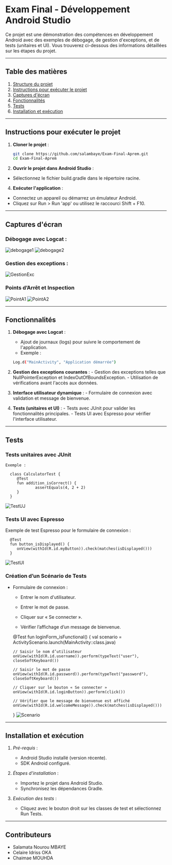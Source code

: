 # Exam Final - Développement Android Studio

Ce projet est une démonstration des compétences en développement Android avec des exemples de débogage, de gestion d'exceptions, et de tests (unitaires et UI). Vous trouverez ci-dessous des informations détaillées sur les étapes du projet.

---

## Table des matières

1. [Structure du projet](#structure-du-projet)
2. [Instructions pour exécuter le projet](#instructions-pour-exécuter-le-projet)
3. [Captures d'écran](#captures-décran)
4. [Fonctionnalités](#fonctionnalités)
5. [Tests](#tests)
6. [Installation et exécution](#installation-et-exécution)

---


## Instructions pour exécuter le projet

1. **Cloner le projet** :
   ```bash
   git clone https://github.com/salambaye/Exam-Final-Aprem.git
   cd Exam-Final-Aprem

2. **Ouvrir le projet dans Android Studio** :
- Sélectionnez le fichier build.gradle dans le répertoire racine.

4. **Exécuter l'application** :
- Connectez un appareil ou démarrez un émulateur Android.
- Cliquez sur Run > Run 'app' ou utilisez le raccourci Shift + F10.

---

## Captures d'écran
### Débogage avec Logcat :
![debogage1](https://github.com/user-attachments/assets/62707c0e-c2ea-42c2-852c-832c8ab41882)
![debogage2](https://github.com/user-attachments/assets/5e923b16-4c33-4154-98d7-d03f4a9bb4fd)

### Gestion des exceptions :
![GestionExc](https://github.com/user-attachments/assets/c7e4de19-8ab1-4ac3-98aa-cebcf2607a61)

### Points d’Arrêt et Inspection 
![PointA1](https://github.com/user-attachments/assets/be59f80e-4c1d-4732-8857-1c0ea3208040)
![PointA2](https://github.com/user-attachments/assets/f5e13785-4e57-4715-b6b4-a746e1004003)


---
## Fonctionnalités

1.  **Débogage avec Logcat** :
      - Ajout de journaux (logs) pour suivre le comportement de l'application.
      - Exemple :
      ```bash
      Log.d("MainActivity", "Application démarrée")

3. **Gestion des exceptions courantes** :
        - Gestion des exceptions telles que NullPointerException et IndexOutOfBoundsException.
        - Utilisation de vérifications avant l'accès aux données.

4. **Interface utilisateur dynamique** :
        - Formulaire de connexion avec validation et message de bienvenue.

5. **Tests (unitaires et UI)** :
        - Tests avec JUnit pour valider les fonctionnalités principales.
        - Tests UI avec Espresso pour vérifier l'interface utilisateur.
   
---

## Tests
### Tests unitaires avec JUnit

    Exemple :
    
      class CalculatorTest {
         @Test
         fun addition_isCorrect() {
                 assertEquals(4, 2 + 2)
         }
      }

![TestUJ](https://github.com/user-attachments/assets/f67e7d2b-ad46-4fd7-90ef-03623e5b3e67)


### Tests UI avec Espresso
   Exemple de test Espresso pour le formulaire de connexion :
   
      @Test
      fun button_isDisplayed() {
         onView(withId(R.id.myButton)).check(matches(isDisplayed()))
      }
![TestUI](https://github.com/user-attachments/assets/fdac73a7-47f3-4ac9-98c6-89a02a52a7b7)


### Création d’un Scénario de Tests 
- Formulaire de connexion :

     - Entrer le nom d'utilisateur.
      
    - Entrer le mot de passe.
      
    - Cliquer sur « Se connecter ».
      
    - Vérifier l’affichage d’un message de bienvenue.


  @Test
  fun loginForm_isFunctional() {
      val scenario = ActivityScenario.launch(MainActivity::class.java)
  
      // Saisir le nom d’utilisateur
      onView(withId(R.id.username)).perform(typeText("user"), closeSoftKeyboard())

      // Saisir le mot de passe
      onView(withId(R.id.password)).perform(typeText("password"), closeSoftKeyboard())

      // Cliquer sur le bouton « Se connecter »
      onView(withId(R.id.loginButton)).perform(click())

      // Vérifier que le message de bienvenue est affiché
      onView(withId(R.id.welcomeMessage)).check(matches(isDisplayed()))
  }
![Scenario](https://github.com/user-attachments/assets/62c9ae80-38c8-4b2e-9105-78c62b5bddd8)

---

## Installation et exécution
   1. *Pré-requis* :
        - Android Studio installé (version récente).
        - SDK Android configuré.

   2. *Étapes d'installation* :
        - Importez le projet dans Android Studio.
        - Synchronisez les dépendances Gradle.

   3. *Exécution des tests* :
        - Cliquez avec le bouton droit sur les classes de test et sélectionnez Run Tests.
     
---

## Contributeurs
- Salamata Nourou MBAYE
- Celaire Idriss OKA
- Chaimae MOUHDA


